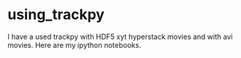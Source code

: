 # using_trackpy
I have a used trackpy with HDF5 xyt hyperstack movies and with avi movies. Here are my ipython notebooks.
